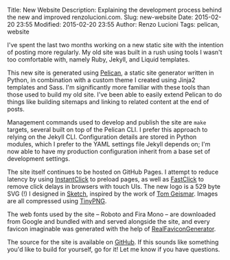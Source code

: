 Title: New Website
Description: Explaining the development process behind the new and improved renzolucioni.com.
Slug: new-website
Date: 2015-02-20 23:55
Modified: 2015-02-20 23:55
Author: Renzo Lucioni
Tags: pelican, website

I've spent the last two months working on a new static site with the intention of posting more regularly. My old site was built in a rush using tools I wasn't too comfortable with, namely Ruby, Jekyll, and Liquid templates.

This new site is generated using [Pelican](https://github.com/getpelican/pelican), a static site generator written in Python, in combination with a custom theme I created using Jinja2 templates and Sass. I'm significantly more familiar with these tools than those used to build my old site. I've been able to easily extend Pelican to do things like building sitemaps and linking to related content at the end of posts.

Management commands used to develop and publish the site are `make` targets, several built on top of the Pelican CLI. I prefer this approach to relying on the Jekyll CLI. Configuration details are stored in Python modules, which I prefer to the YAML settings file Jekyll depends on; I'm now able to have my production configuration inherit from a base set of development settings.

The site itself continues to be hosted on GitHub Pages. I attempt to reduce latency by using [InstantClick](https://github.com/dieulot/instantclick) to preload pages, as well as [FastClick](https://github.com/ftlabs/fastclick) to remove click delays in browsers with touch UIs. The new logo is a 529 byte SVG (!) I designed in [Sketch](http://bohemiancoding.com/sketch/), inspired by the work of [Tom Geismar](http://tomgeismar.com/). Images are all compressed using [TinyPNG](https://tinypng.com/).

The web fonts used by the site &ndash; Roboto and Fira Mono &ndash; are downloaded from Google and bundled with and served alongside the site, and every favicon imaginable was generated with the help of [RealFaviconGenerator](http://realfavicongenerator.net/).

The source for the site is available on [GitHub](https://github.com/rlucioni/pelican-site). If this sounds like something you'd like to build for yourself, go for it! Let me know if you have questions.
